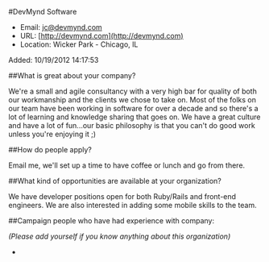 
#DevMynd Software

* Email: [jc@devmynd.com](mailto:jc@devmynd.com)
* URL: [http://devmynd.com](http://devmynd.com)
* Location: Wicker Park - Chicago, IL

Added: 10/19/2012 14:17:53

##What is great about your company?

We're a small and agile consultancy with a very high bar for quality of both our workmanship and the clients we chose to take on.  Most of the folks on our team have been working in software for over a decade and so there's a lot of learning and knowledge sharing that goes on.  We have a great culture and have a lot of fun...our basic philosophy is that you can't do good work unless you're enjoying it ;)

##How do people apply?

Email me, we'll set up a time to have coffee or lunch and go from there.

##What kind of opportunities are available at your organization?

We have developer positions open for both Ruby/Rails and front-end engineers.  We are also interested in adding some mobile skills to the team.

##Campaign people who have had experience with company:

*(Please add yourself if you know anything about this organization)*

* 


    